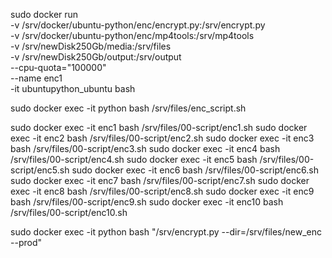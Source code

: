 sudo docker run \
-v /srv/docker/ubuntu-python/enc/encrypt.py:/srv/encrypt.py \
-v /srv/docker/ubuntu-python/enc/mp4tools:/srv/mp4tools \
-v /srv/newDisk250Gb/media:/srv/files \
-v /srv/newDisk250Gb/output:/srv/output \
--cpu-quota="100000" \
--name enc1 \
-it ubuntupython_ubuntu bash

sudo docker exec -it python bash /srv/files/enc_script.sh

sudo docker exec -it enc1 bash /srv/files/00-script/enc1.sh
sudo docker exec -it enc2 bash /srv/files/00-script/enc2.sh
sudo docker exec -it enc3 bash /srv/files/00-script/enc3.sh
sudo docker exec -it enc4 bash /srv/files/00-script/enc4.sh
sudo docker exec -it enc5 bash /srv/files/00-script/enc5.sh
sudo docker exec -it enc6 bash /srv/files/00-script/enc6.sh
sudo docker exec -it enc7 bash /srv/files/00-script/enc7.sh
sudo docker exec -it enc8 bash /srv/files/00-script/enc8.sh
sudo docker exec -it enc9 bash /srv/files/00-script/enc9.sh
sudo docker exec -it enc10 bash /srv/files/00-script/enc10.sh



sudo docker exec -it python bash "/srv/encrypt.py --dir=/srv/files/new_enc --prod"
